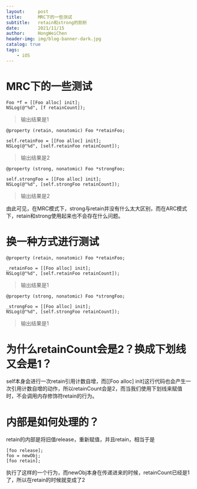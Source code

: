```yaml
---
layout:     post
title:      MRC下的一些测试
subtitle:   retain和strong的剖析
date:       2021/11/15
author:     HongWeiChen
header-img: img/blog-banner-dark.jpg
catalog: true
tags:
    - iOS
---
```


# MRC下的一些测试

```
Foo *f = [[Foo alloc] init];
NSLog(@"%d", [f retainCount]);
```

> 输出结果是1

```
@property (retain, nonatomic) Foo *retainFoo;

self.retainFoo = [[Foo alloc] init];
NSLog(@"%d", [self.retainFoo retainCount]);
```

> 输出结果是2

```
@property (strong, nonatomic) Foo *strongFoo;

self.strongFoo = [[Foo alloc] init];
NSLog(@"%d", [self.strongFoo retainCount]);
```

> 输出结果是2

由此可见，在MRC模式下，strong与retain并没有什么太大区别，而在ARC模式下，retain和strong使用起来也不会存在什么问题。

# 换一种方式进行测试

```
@property (retain, nonatomic) Foo *retainFoo;

_retainFoo = [[Foo alloc] init];
NSLog(@"%d", [self.retainFoo retainCount]);
```

> 输出结果是1

```
@property (strong, nonatomic) Foo *strongFoo;

_strongFoo = [[Foo alloc] init];
NSLog(@"%d", [self.strongFoo retainCount]);
```

> 输出结果是1

# 为什么retainCount会是2？换成下划线又会是1？

self本身会进行一次retain引用计数自增，而[[Foo alloc] init]这行代码也会产生一次引用计数自增的动作，所以retainCount会是2，而当我们使用下划线来赋值时，不会调用内存修饰符retain的行为。

# 内部是如何处理的？

retain的内部是将旧值release，重新赋值，并且retain，相当于是
```
[foo release];
foo = newObj;
[foo retain];
```
执行了这样的一个行为，而newObj本身在传递进来的时候，retainCount已经是1了，所以在retain的时候就变成了2
